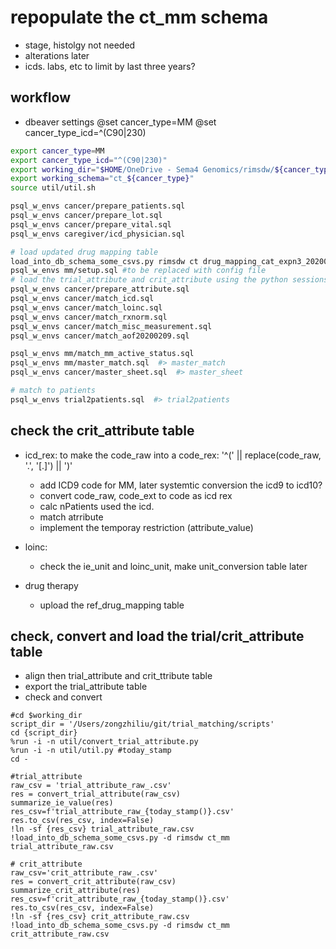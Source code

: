 # repopulate the ct_mm schema
* stage, histolgy not needed
* alterations later
* icds. labs, etc to limit by last three years?

## workflow
* dbeaver settings
@set cancer_type=MM
@set cancer_type_icd=^(C90|230)
```bash
export cancer_type=MM
export cancer_type_icd="^(C90|230)"
export working_dir="$HOME/OneDrive - Sema4 Genomics/rimsdw/${cancer_type}"
export working_schema="ct_${cancer_type}"
source util/util.sh

psql_w_envs cancer/prepare_patients.sql
psql_w_envs cancer/prepare_lot.sql
psql_w_envs cancer/prepare_vital.sql
psql_w_envs caregiver/icd_physician.sql

# load updated drug mapping table
load_into_db_schema_some_csvs.py rimsdw ct drug_mapping_cat_expn3_20200308.csv
psql_w_envs mm/setup.sql #to be replaced with config file
# load the trial_attribute and crit_attribute using the python sessions below then
psql_w_envs cancer/prepare_attribute.sql
psql_w_envs cancer/match_icd.sql
psql_w_envs cancer/match_loinc.sql
psql_w_envs cancer/match_rxnorm.sql
psql_w_envs cancer/match_misc_measurement.sql
psql_w_envs cancer/match_aof20200209.sql

psql_w_envs mm/match_mm_active_status.sql
psql_w_envs mm/master_match.sql  #> master_match
psql_w_envs cancer/master_sheet.sql  #> master_sheet

# match to patients
psql_w_envs trial2patients.sql  #> trial2patients
```
## check the crit_attribute table
* icd_rex: to make the code_raw into a code_rex: '^(' || replace(code_raw, '.', '[.]') || ')'
    * add ICD9 code for MM, later systemtic conversion the icd9 to icd10?
    * convert code_raw, code_ext to code as icd rex
    * calc nPatients used the icd.
    * match atrribute
    * implement the temporay restriction (attribute_value)

* loinc:
    * check the ie_unit and loinc_unit, make unit_conversion table later
* drug therapy
    * upload the ref_drug_mapping table

## check, convert and load the trial/crit_attribute table
* align then trial_attribute and crit_ttribute table
* export the trial_attribute table
* check and convert
```ipython
#cd $working_dir
script_dir = '/Users/zongzhiliu/git/trial_matching/scripts'
cd {script_dir}
%run -i -n util/convert_trial_attribute.py
%run -i -n util/util.py #today_stamp
cd -

#trial_attribute
raw_csv = 'trial_attribute_raw_.csv'
res = convert_trial_attribute(raw_csv)
summarize_ie_value(res)
res_csv=f'trial_attribute_raw_{today_stamp()}.csv'
res.to_csv(res_csv, index=False)
!ln -sf {res_csv} trial_attribute_raw.csv
!load_into_db_schema_some_csvs.py -d rimsdw ct_mm trial_attribute_raw.csv

# crit_attribute
raw_csv='crit_attribute_raw_.csv'
res = convert_crit_attribute(raw_csv)
summarize_crit_attribute(res)
res_csv=f'crit_attribute_raw_{today_stamp()}.csv'
res.to_csv(res_csv, index=False)
!ln -sf {res_csv} crit_attribute_raw.csv
!load_into_db_schema_some_csvs.py -d rimsdw ct_mm crit_attribute_raw.csv
```
